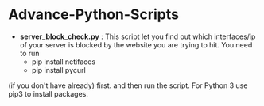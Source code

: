 # Advance-Python-Scripts

* **server_block_check.py** : This script let you find out which interfaces/ip of your server is blocked by the website you are trying to hit.
You need to run
    * pip install netifaces
    * pip install pycurl

(if you don't have already)
first. and then run the script. For Python 3 use pip3 to install packages.